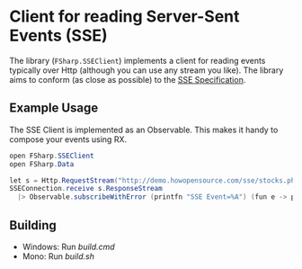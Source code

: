 # Client for reading Server-Sent Events (SSE)
The library (`FSharp.SSEClient`) implements a client for reading events typically over Http (although you can use any stream you like). The library aims to conform (as close as possible) to the [SSE Specification](https://www.w3.org/TR/eventsource/).
## Example Usage
The SSE Client is implemented as an Observable. This makes it handy to compose your events using RX.
```csharp
open FSharp.SSEClient
open FSharp.Data

let s = Http.RequestStream("http://demo.howopensource.com/sse/stocks.php")
SSEConnection.receive s.ResponseStream 
  |> Observable.subscribeWithError (printfn "SSE Event=%A") (fun e -> printfn "Error=%s" (e.Message))
```
## Building
* Windows: Run *build.cmd* 
* Mono: Run *build.sh*
 
